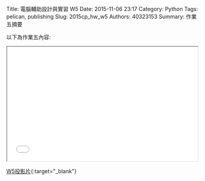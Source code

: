 Title: 電腦輔助設計與實習  W5
Date: 2015-11-06 23:17
Category: Python
Tags: pelican, publishing
Slug: 2015cp_hw_w5
Authors: 40323153
Summary: 作業五摘要

以下為作業五內容:

<iframe src="40323153_cp_w5_p.html" width="500" height="300"></iframe>

[W5投影片](40323153_cp_w5_p.html){:target="_blank"}



